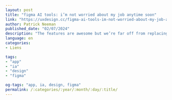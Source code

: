 ```yaml
---
layout: post
title: "figma AI tools: i’m not worried about my job anytime soon"
link: "https://uxdesign.cc/figma-ai-tools-im-not-worried-about-my-job-anytime-soon-fbec0ed1cdee"
author: Patrick Neeman
published_date: "02/07/2024"
description: "The features are awesome but we’re far off from replacing designers. That’s coming from someone immersed in AI every day of the week."
language: en
categories:
- Liens

tags:
- "app"
- "ia"
- "design"
- "figma"

og-tags: "app, ia, design, figma"
permalink: /:categories/:year/:month/:day/:title/
---
```

